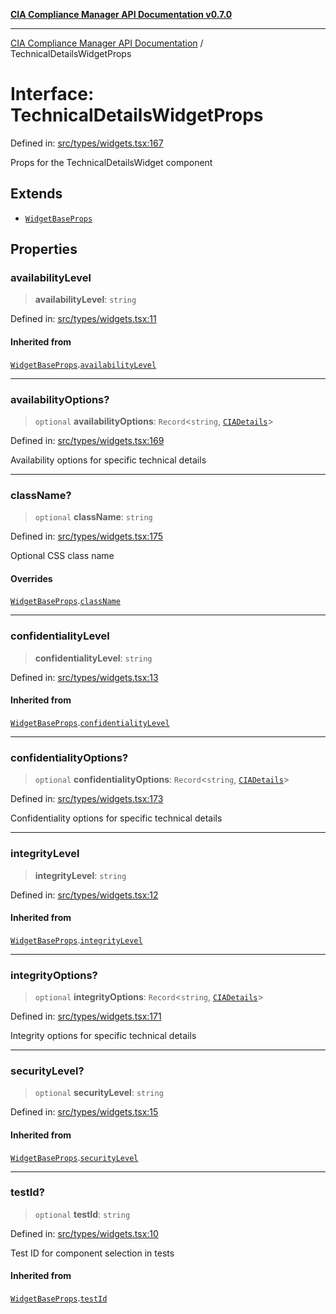 [**CIA Compliance Manager API Documentation v0.7.0**](../README.md)

***

[CIA Compliance Manager API Documentation](../globals.md) / TechnicalDetailsWidgetProps

# Interface: TechnicalDetailsWidgetProps

Defined in: [src/types/widgets.tsx:167](https://github.com/Hack23/cia-compliance-manager/blob/main/src/types/widgets.tsx#L167)

Props for the TechnicalDetailsWidget component

## Extends

- [`WidgetBaseProps`](WidgetBaseProps.md)

## Properties

### availabilityLevel

> **availabilityLevel**: `string`

Defined in: [src/types/widgets.tsx:11](https://github.com/Hack23/cia-compliance-manager/blob/main/src/types/widgets.tsx#L11)

#### Inherited from

[`WidgetBaseProps`](WidgetBaseProps.md).[`availabilityLevel`](WidgetBaseProps.md#availabilitylevel)

***

### availabilityOptions?

> `optional` **availabilityOptions**: `Record`\<`string`, [`CIADetails`](CIADetails.md)\>

Defined in: [src/types/widgets.tsx:169](https://github.com/Hack23/cia-compliance-manager/blob/main/src/types/widgets.tsx#L169)

Availability options for specific technical details

***

### className?

> `optional` **className**: `string`

Defined in: [src/types/widgets.tsx:175](https://github.com/Hack23/cia-compliance-manager/blob/main/src/types/widgets.tsx#L175)

Optional CSS class name

#### Overrides

[`WidgetBaseProps`](WidgetBaseProps.md).[`className`](WidgetBaseProps.md#classname)

***

### confidentialityLevel

> **confidentialityLevel**: `string`

Defined in: [src/types/widgets.tsx:13](https://github.com/Hack23/cia-compliance-manager/blob/main/src/types/widgets.tsx#L13)

#### Inherited from

[`WidgetBaseProps`](WidgetBaseProps.md).[`confidentialityLevel`](WidgetBaseProps.md#confidentialitylevel)

***

### confidentialityOptions?

> `optional` **confidentialityOptions**: `Record`\<`string`, [`CIADetails`](CIADetails.md)\>

Defined in: [src/types/widgets.tsx:173](https://github.com/Hack23/cia-compliance-manager/blob/main/src/types/widgets.tsx#L173)

Confidentiality options for specific technical details

***

### integrityLevel

> **integrityLevel**: `string`

Defined in: [src/types/widgets.tsx:12](https://github.com/Hack23/cia-compliance-manager/blob/main/src/types/widgets.tsx#L12)

#### Inherited from

[`WidgetBaseProps`](WidgetBaseProps.md).[`integrityLevel`](WidgetBaseProps.md#integritylevel)

***

### integrityOptions?

> `optional` **integrityOptions**: `Record`\<`string`, [`CIADetails`](CIADetails.md)\>

Defined in: [src/types/widgets.tsx:171](https://github.com/Hack23/cia-compliance-manager/blob/main/src/types/widgets.tsx#L171)

Integrity options for specific technical details

***

### securityLevel?

> `optional` **securityLevel**: `string`

Defined in: [src/types/widgets.tsx:15](https://github.com/Hack23/cia-compliance-manager/blob/main/src/types/widgets.tsx#L15)

#### Inherited from

[`WidgetBaseProps`](WidgetBaseProps.md).[`securityLevel`](WidgetBaseProps.md#securitylevel)

***

### testId?

> `optional` **testId**: `string`

Defined in: [src/types/widgets.tsx:10](https://github.com/Hack23/cia-compliance-manager/blob/main/src/types/widgets.tsx#L10)

Test ID for component selection in tests

#### Inherited from

[`WidgetBaseProps`](WidgetBaseProps.md).[`testId`](WidgetBaseProps.md#testid)
